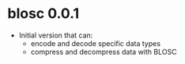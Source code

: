 # blosc 0.0.1

* Initial version that can:
  * encode and decode specific data types
  * compress and decompress data with BLOSC
